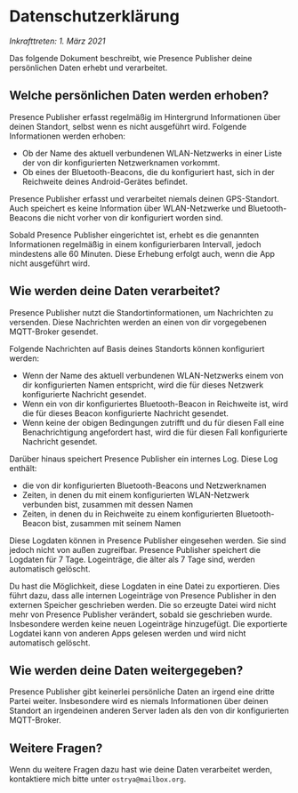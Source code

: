 # Datenschutzerklärung

*Inkrafttreten: 1. März 2021*

Das folgende Dokument beschreibt, wie Presence Publisher deine persönlichen Daten erhebt
und verarbeitet.

## Welche persönlichen Daten werden erhoben?

Presence Publisher erfasst regelmäßig im Hintergrund Informationen über deinen Standort,
selbst wenn es nicht ausgeführt wird. Folgende Informationen werden erhoben:

* Ob der Name des aktuell verbundenen WLAN-Netzwerks in einer Liste der von dir
  konfigurierten Netzwerknamen vorkommt.
* Ob eines der Bluetooth-Beacons, die du konfiguriert hast, sich in der Reichweite
  deines Android-Gerätes befindet.

Presence Publisher erfasst und verarbeitet niemals deinen GPS-Standort. Auch speichert es
keine Information über WLAN-Netzwerke und Bluetooth-Beacons die nicht vorher von dir
konfiguriert worden sind.

Sobald Presence Publisher eingerichtet ist, erhebt es die genannten Informationen
regelmäßig in einem konfigurierbaren Intervall, jedoch mindestens alle 60 Minuten.
Diese Erhebung erfolgt auch, wenn die App nicht ausgeführt wird.

## Wie werden deine Daten verarbeitet?

Presence Publisher nutzt die Standortinformationen, um Nachrichten zu versenden.
Diese Nachrichten werden an einen von dir vorgegebenen MQTT-Broker gesendet.

Folgende Nachrichten auf Basis deines Standorts können konfiguriert werden:

* Wenn der Name des aktuell verbundenen WLAN-Netzwerks einem von dir konfigurierten
  Namen entspricht, wird die für dieses Netzwerk konfigurierte Nachricht gesendet.
* Wenn ein von dir konfiguriertes Bluetooth-Beacon in Reichweite ist, wird die
  für dieses Beacon konfigurierte Nachricht gesendet.
* Wenn keine der obigen Bedingungen zutrifft und du für diesen Fall eine Benachrichtigung
  angefordert hast, wird die für diesen Fall konfigurierte Nachricht gesendet.

Darüber hinaus speichert Presence Publisher ein internes Log. Diese Log enthält:

* die von dir konfigurierten Bluetooth-Beacons und Netzwerknamen
* Zeiten, in denen du mit einem konfigurierten WLAN-Netzwerk verbunden bist, zusammen mit dessen Namen
* Zeiten, in denen du in Reichweite zu einem konfigurierten Bluetooth-Beacon bist, zusammen mit seinem Namen

Diese Logdaten können in Presence Publisher eingesehen werden. Sie sind jedoch nicht von
außen zugreifbar. Presence Publisher speichert die Logdaten für 7 Tage. Logeinträge, die älter
als 7 Tage sind, werden automatisch gelöscht.

Du hast die Möglichkeit, diese Logdaten in eine Datei zu exportieren. Dies führt dazu, dass alle
internen Logeinträge von Presence Publisher in den externen Speicher geschrieben werden.
Die so erzeugte Datei wird nicht mehr von Presence Publisher verändert, sobald sie geschrieben wurde.
Insbesondere werden keine neuen Logeinträge hinzugefügt. Die exportierte Logdatei kann von
anderen Apps gelesen werden und wird nicht automatisch gelöscht.

## Wie werden deine Daten weitergegeben?

Presence Publisher gibt keinerlei persönliche Daten an irgend eine dritte Partei weiter.
Insbesondere wird es niemals Informationen über deinen Standort an irgendeinen anderen
Server laden als den von dir konfigurierten MQTT-Broker.

## Weitere Fragen?

Wenn du weitere Fragen dazu hast wie deine Daten verarbeitet werden, kontaktiere mich bitte unter
`ostrya@mailbox.org`.